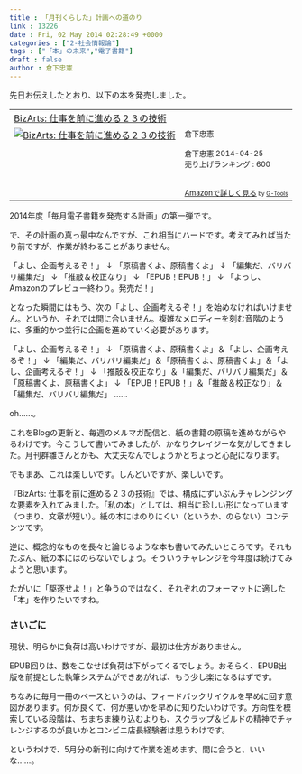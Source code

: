 ```yaml
---
title : 「月刊くらした」計画への道のり
link : 13226
date : Fri, 02 May 2014 02:28:49 +0000
categories : ["2-社会情報論"]
tags : ["「本」の未来","電子書籍"]
draft : false
author : 倉下忠憲
---
```


先日お伝えしたとおり、以下の本を発売しました。

<table  border="0" cellpadding="5"><tr><td colspan="2"><a href="http://www.amazon.co.jp/BizArts-%E4%BB%95%E4%BA%8B%E3%82%92%E5%89%8D%E3%81%AB%E9%80%B2%E3%82%81%E3%82%8B%EF%BC%92%EF%BC%93%E3%81%AE%E6%8A%80%E8%A1%93-%E5%80%89%E4%B8%8B%E5%BF%A0%E6%86%B2-ebook/dp/B00JYDQ1SY%3FSubscriptionId%3D15SMZCTB9V8NGR2TW082%26tag%3Drashita1000-22%26linkCode%3Dxm2%26camp%3D2025%26creative%3D165953%26creativeASIN%3DB00JYDQ1SY" target="_blank">BizArts: 仕事を前に進める２３の技術</a><img src="http://www.assoc-amazon.jp/e/ir?t=rashita1000-22&l=ur2&o=9" width="1" height="1" style="border: none;" alt="" /></td></tr><tr><td valign="top"><a href="http://www.amazon.co.jp/BizArts-%E4%BB%95%E4%BA%8B%E3%82%92%E5%89%8D%E3%81%AB%E9%80%B2%E3%82%81%E3%82%8B%EF%BC%92%EF%BC%93%E3%81%AE%E6%8A%80%E8%A1%93-%E5%80%89%E4%B8%8B%E5%BF%A0%E6%86%B2-ebook/dp/B00JYDQ1SY%3FSubscriptionId%3D15SMZCTB9V8NGR2TW082%26tag%3Drashita1000-22%26linkCode%3Dxm2%26camp%3D2025%26creative%3D165953%26creativeASIN%3DB00JYDQ1SY" target="_blank"><img src="http://ecx.images-amazon.com/images/I/410cLGVXI4L._SL160_.jpg" border="0" alt="BizArts: 仕事を前に進める２３の技術" /></a></td><td valign="top"><font size="-1">倉下忠憲 <br /><br />倉下忠憲  2014-04-25<br />売り上げランキング : 600<br /><br /><br /><a href="http://www.amazon.co.jp/BizArts-%E4%BB%95%E4%BA%8B%E3%82%92%E5%89%8D%E3%81%AB%E9%80%B2%E3%82%81%E3%82%8B%EF%BC%92%EF%BC%93%E3%81%AE%E6%8A%80%E8%A1%93-%E5%80%89%E4%B8%8B%E5%BF%A0%E6%86%B2-ebook/dp/B00JYDQ1SY%3FSubscriptionId%3D15SMZCTB9V8NGR2TW082%26tag%3Drashita1000-22%26linkCode%3Dxm2%26camp%3D2025%26creative%3D165953%26creativeASIN%3DB00JYDQ1SY" target="_blank">Amazonで詳しく見る</a></font><font size="-2"> by <a href="http://www.goodpic.com/mt/aws/index.html" >G-Tools</a></font></td></tr></table>

2014年度「毎月電子書籍を発売する計画」の第一弾です。

で、その計画の真っ最中なんですが、これ相当にハードです。考えてみれば当たり前ですが、作業が終わることがありません。

「よし、企画考えるぞ！」
↓
「原稿書くよ、原稿書くよ」
↓
「編集だ、バリバリ編集だ」
↓
「推敲＆校正なり」
↓
「EPUB！EPUB！」
↓
「よっし、Amazonのプレビュー終わり。発売だ！」

となった瞬間にはもう、次の「よし、企画考えるぞ！」を始めなければいけません。というか、それでは間に合いません。複雑なメロディーを刻む音階のように、多重的かつ並行に企画を進めていく必要があります。

「よし、企画考えるぞ！」
↓
「原稿書くよ、原稿書くよ」＆「よし、企画考えるぞ！」
↓
「編集だ、バリバリ編集だ」＆「原稿書くよ、原稿書くよ」＆「よし、企画考えるぞ！」
↓
「推敲＆校正なり」＆「編集だ、バリバリ編集だ」＆「原稿書くよ、原稿書くよ」
↓
「EPUB！EPUB！」＆「推敲＆校正なり」＆「編集だ、バリバリ編集だ」
……

oh……。

これをBlogの更新と、毎週のメルマガ配信と、紙の書籍の原稿を進めながらやるわけです。今こうして書いてみましたが、かなりクレイジーな気がしてきました。月刊群雛さんとかも、大丈夫なんでしょうかとちょっと心配になります。

でもまあ、これは楽しいです。しんどいですが、楽しいです。

『BizArts: 仕事を前に進める２３の技術』では、構成にずいぶんチャレンジングな要素を入れてみました。「私の本」としては、相当に珍しい形になっています（つまり、文章が短い）。紙の本にはのりにくい（というか、のらない）コンテンツです。

逆に、概念的なものを長々と論じるような本も書いてみたいところです。それもたぶん、紙の本にはのらないでしょう。そういうチャレンジを今年度は続けてみようと思います。

たがいに「駆逐せよ！」と争うのではなく、それぞれのフォーマットに適した「本」を作りたいですね。

<H3>さいごに</H3>

現状、明らかに負荷は高いわけですが、最初は仕方がありません。

EPUB回りは、数をこなせば負荷は下がってくるでしょう。おそらく、EPUB出版を前提とした執筆システムができあがれば、もう少し楽になるはずです。

ちなみに毎月一冊のペースというのは、フィードバックサイクルを早めに回す意図があります。何が良くて、何が悪いかを早めに知りたいわけです。方向性を模索している段階は、ちまちま練り込むよりも、スクラップ＆ビルドの精神でチャレンジするのが良いかとコンビニ店長経験者は思うわけです。

というわけで、5月分の新刊に向けて作業を進めます。間に合うと、いいな……。